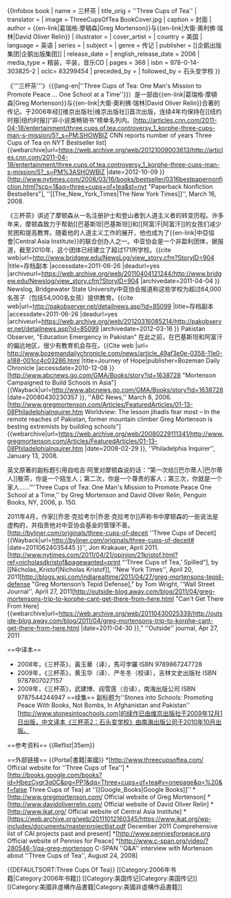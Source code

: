 {{Infobox book
| name          = 三杯茶 
| title_orig    = ''Three Cups of Tea''
| translator    = 
| image         = ThreeCupsOfTea BookCover.jpg
| caption       = 封面
| author        = {{en-link|葛瑞格·摩頓森|Greg Mortenson}}与{{en-link|大衛·奧利佛·瑞林|David Oliver Relin}}
| illustrator   =
| cover_artist  =
| country       = 美国
| language      = 英语
| series        =
| subject       =
| genre         = 传记
| publisher     = [[企鹅出版集团|企鹅出版集团]]
| release_date  = 
| english_release_date = 2006
| media_type    = 精装，平装，音乐CD
| pages         = 368
| isbn          = 978-0-14-303825-2
| oclc= 83299454
| preceded_by   =
| followed_by   = 石头变学校
}}

《'''三杯茶'''》（{{lang-en|''Three Cups of Tea: One Man's Mission to Promote Peace ... One School at a Time''}}）是一部由{{en-link|葛瑞格·摩頓森|Greg Mortenson}}与{{en-link|大衛·奧利佛·瑞林|David Oliver Relin}}合著的传记。于2006年经[[维京出版社|维京出版社]]首次出版，连续4年均保持在[[纽约时报|纽约时报]]“非小说类畅销书”榜单名列内。<ref>[http://articles.cnn.com/2011-04-18/entertainment/three.cups.of.tea.controversy_1_korphe-three-cups-man-s-mission/5?_s=PM:SHOWBIZ CNN reports number of years Three Cups of Tea on NYT Bestseller list] {{webarchive|url=https://web.archive.org/web/20121009003613/http://articles.cnn.com/2011-04-18/entertainment/three.cups.of.tea.controversy_1_korphe-three-cups-man-s-mission/5?_s=PM%3ASHOWBIZ |date=2012-10-09 }}</ref><ref>[http://www.nytimes.com/2008/03/16/books/bestseller/0316bestpapernonfiction.html?scp=1&sq=three+cups+of+tea&st=nyt "Paperback Nonfiction Bestsellers"], ''[[The_New_York_Times|The New York Times]]'', March 16, 2008.</ref>

《三杯茶》讲述了摩顿森从一名注册护士和登山者到人道主义者的转变历程。许多年来，摩顿森致力于帮助[[巴基斯坦|巴基斯坦]]和[[阿富汗|阿富汗]]的女孩们减少贫困和提高教育。随着他的人道主义工作的展开，他也成为了{{en-link|中亞協會|Central Asia Institute}}的联合创办人之一。中亚协会是一个非盈利团体，据报道，截至2010年，这个团体已经建立了超过171所学校。<ref>{{cite web|url=http://www.bridgew.edu/NewsLog/view_story.cfm?StoryID=904 |title=存档副本 |accessdate=2011-06-26 |deadurl=yes |archiveurl=https://web.archive.org/web/20110404121244/http://www.bridgew.edu/Newslog/view_story.cfm?StoryID=904 |archivedate=2011-04-04 }}  Newslog, Bridgewater State University</ref>中亚协会报道称这些学校为超过64,000名孩子（包括54,000名女孩）提供教育。<ref>{{cite web|url=http://pakobserver.net/detailnews.asp?id=85099 |title=存档副本 |accessdate=2011-06-26 |deadurl=yes |archiveurl=https://web.archive.org/web/20120316085214/http://pakobserver.net/detailnews.asp?id=85099 |archivedate=2012-03-16 }}  Pakistan Observer, "Education Emergency in Pakistan"</ref> 在此之前，在巴基斯坦和阿富汗的偏远地区，很少有教育机会存在。<ref>{{Cite web |url= http://www.bozemandailychronicle.com/news/article_49af3e0e-0358-11e0-a188-001cc4c03286.html |title=Journey of Hope|publisher=Bozeman Daily Chronicle |accessdate=2010-12-08 }}</ref><ref>[http://www.abcnews.go.com/GMA/Books/story?id=1638728 "Mortenson Campaigned to Build Schools in Asia"] {{Wayback|url=http://www.abcnews.go.com/GMA/Books/story?id=1638728 |date=20080430230357 }}, ''ABC News,'' March 8, 2006.</ref><ref>[http://www.gregmortenson.com/Articles/FeaturedArticles/01-13-08PhiladelphiaInquirer.htm Worldview: The lesson jihadis fear most – In the remote reaches of Pakistan, former mountain climber Greg Mortenson is besting extremists by building schools"] {{webarchive|url=https://web.archive.org/web/20080229111341/http://www.gregmortenson.com/Articles/FeaturedArticles/01-13-08PhiladelphiaInquirer.htm |date=2008-02-29 }}, ''Philadelphia Inquirer'', January 13, 2008.</ref>

英文原著的副标题引用自哈吉·阿里对摩顿森说的话：“第一次给[[巴尔蒂人|巴尔蒂人]]敬茶，你是一个陌生人；第二次，你是一个尊贵的客人；第三次，你就是一个家人......”<ref>''Three Cups of Tea: One Man's Mission to Promote Peace One School at a Time,'' by Greg Mortenson and David Oliver Relin, Penguin Books, NY, 2006, p. 150.</ref>

2011年4月，作家[[乔恩·克拉考尔|乔恩·克拉考尔]]声称书中摩顿森的一些说法是虚构的，并指责他对中亚协会基金的管理不善。<ref>[http://byliner.com/originals/three-cups-of-deceit ''Three Cups of Deceit] {{Wayback|url=http://byliner.com/originals/three-cups-of-deceit# |date=20110624035445 }}'', Jon Krakauer, April 2011.</ref><ref>[http://www.nytimes.com/2011/04/21/opinion/21kristof.html?ref=nicholasdkristof&pagewanted=print "‘Three Cups of Tea,’ Spilled"], by [[Nicholas_Kristof|Nicholas Kristof]], ''New York Times'', April 20, 2011</ref><ref>[http://blogs.wsj.com/indiarealtime/2011/04/27/greg-mortensons-tepid-defense "Greg Mortenson’s Tepid Defense]," by Tom Wright, ''Wall Street Journal'', April 27, 2011</ref><ref>[http://outside-blog.away.com/blog/2011/04/greg-mortensons-trip-to-korphe-cant-get-there-from-here.html "Can't Get There From Here] {{webarchive|url=https://web.archive.org/web/20110430025339/http://outside-blog.away.com/blog/2011/04/greg-mortensons-trip-to-korphe-cant-get-there-from-here.html |date=2011-04-30 }}," ''Outside'' journal, Apr 27, 2011</ref>

==中译本==
* 2008年，《三杯茶》，黃玉華（译），馬可孛羅 ISBN 9789867247728
* 2009年，《三杯茶》，黄玉华（译）、严冬冬（校译），吉林文史出版社 ISBN 9787807027157
* 2009年，《三杯茶》，武建博、阎雪莲（合译），南海出版公司 ISBN 9787544244947
==续集==
副标题为''Stones into Schools: Promoting Peace With Books, Not Bombs, In Afghanistan and Pakistan'' [http://www.stonesintoschools.com]的续作已由维京出版社于2009年12月1日出版，中文译本《三杯茶2：石头变学校》由南海出版公司于2010年10月出版。

==参考资料==
{{Reflist|35em}}

==外部链接==
{{Portal|書籍|美國}}
*[http://www.threecupsoftea.com/ Official website for ''Three Cups of Tea'']
*[http://books.google.com/books?id=HbezCyqr3q0C&pg=PP1&dq=Three+cups+of+tea#v=onepage&q=%20&f=false Three Cups of Tea] at ''[[Google_Books|Google Books]]''
*[http://www.gregmortenson.com/ Official website of Greg Mortenson]
*[http://www.davidoliverrelin.com/ Official website of David Oliver Relin]
*[http://www.ikat.org/ Official website of Central Asia Institute]
*[https://web.archive.org/web/20111012160345/https://www.ikat.org/wp-includes/documents/masterprojectlist.pdf December 2011 Comprehensive list of CAI projects past and present]
*[http://www.penniesforpeace.org Official website of Pennies for Peace]
*[http://www.c-span.org/video/?280546-1/qa-greg-mortenson C-SPAN ''Q&A'' interview with Mortenson about ''Three Cups of Tea'', August 24, 2008]

{{DEFAULTSORT:Three Cups Of Tea}}
[[Category:2006年书籍|Category:2006年书籍]]
[[Category:美国传记|Category:美国传记]]
[[Category:美國非虛構作品書籍|Category:美國非虛構作品書籍]]